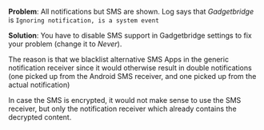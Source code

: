 **Problem**: 
All notifications but SMS are shown. Log says that *Gadgetbridge* is `Ignoring notification, is a system event`

**Solution**:
You have to disable SMS support in Gadgetbridge settings to fix your problem (change it to *Never*).

The reason is that we blacklist alternative SMS Apps in the generic notification receiver since it would otherwise result in double notifications (one picked up from the Android SMS receiver, and one picked up from the actual notification)

In case the SMS is encrypted, it would not make sense to use the SMS receiver, but only the notification receiver which already contains the decrypted content.
